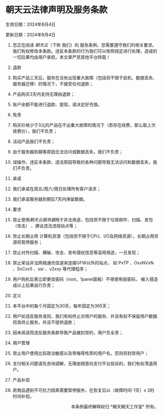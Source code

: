 # 朝天云法律声明及服务条款

生效日期：2024年8月4日

更新日期：2024年8月4日


1. 您正在阅读 *朝天云*（下称 我们）的 服务条例，您需要遵守我们的相关要求。 我们有权修改本条款。违反本条款的行为我们可以依照规定进行处理，造成的一切后果均由用户承担。本文章严禁其他平台转载！

2. 退款
  1. 购买产品三天后，服务在没有出现重大故障（包括但不限于宕机、数据丢失、服务器迁移）的情况下，不接受任何退款；
  2. 产品购买3天内支持无理由退款；
  3. 账户余额不能进行退款、提现，请决定好充值。

3. 免责
  1. 购买价格少于3元的产品在不出重大故障的情况下（若存在续费，那么取上次续费价），我们不负责；
  2. 活动产品我们不负责；
  3. 由于服务器到期等原因无法访问或数据丢失，我们不负责；
  4. 误操作、违反本条款、违法原因导致的各种问题导致无法访问和数据丢失，我们不负责。

4. 承诺
  1. 我们承诺在周五/周六/周日处理所有客户请求；
  2. 我们承诺服务器到期后7天内保留数据。

5. 要求
  1. 禁止使用*朝天云服务器*用于非法用途，包括但不限于垃圾邮件、扫描、发包（攻击） 、建设违法违规站点等；
  2. 禁止长期占用 计算机资源（包括但不限于CPU、I/O及网络资源），长期占用资源将暂停服务；
  3. 禁止对外扫描、爆破、攻击、发布侵权信息等滥用用途，一旦发现；
  4. 禁止架设非法网络通讯信道来连接GFW以外的站点， 如 PxTP 、OxxNVxN 、SxCxx5 、ssr 、v2xxy 等代理程序；
  5. 用户购机后需立即更改密码（root，1panel面板）不得使用弱密码， 被入侵造成以上后果自行负责；

6. 定义
  1. 本平台中的每个月固定为30天，每年固定为365天；
  2. 用户如违反服务准则，我们有权终止对用户的服务、并且有权不保留用户数据将其终止服务，并且不提供退款；
  8. 因未阅读而违反服务条款导致产品被封禁的，用户负全责；

7. 用户管理
  1. 禁止用户使用比较政治敏感以及带侮辱性质的用户名，否则将封禁用户；
  2. 支付相关问题请先咨询调解，无理由随意向支付平台投诉的，我们有权清退用户。

8. 产品补偿
  1. 若商品遇到不可抗力因素需要暂停服务，在恢复后以（故障时间-1天）x 2的时间补偿。


<div align="right">
<p>
本条例最终解释权归 *朝天朝天工作室* 所有。
</p>
</div>